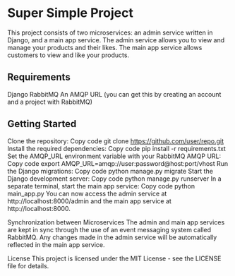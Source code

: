 # Super Simple Project
This project consists of two microservices: an admin service written in Django, and a main app service. The admin service allows you to view and manage your products and their likes. The main app service allows customers to view and like your products.

## Requirements
Django
RabbitMQ
An AMQP URL (you can get this by creating an account and a project with RabbitMQ)

## Getting Started
Clone the repository:
Copy code
git clone https://github.com/user/repo.git
Install the required dependencies:
Copy code
pip install -r requirements.txt
Set the AMQP_URL environment variable with your RabbitMQ AMQP URL:
Copy code
export AMQP_URL=amqp://user:password@host:port/vhost
Run the Django migrations:
Copy code
python manage.py migrate
Start the Django development server:
Copy code
python manage.py runserver
In a separate terminal, start the main app service:
Copy code
python main_app.py
You can now access the admin service at http://localhost:8000/admin and the main app service at http://localhost:8000.

Synchronization between Microservices
The admin and main app services are kept in sync through the use of an event messaging system called RabbitMQ. Any changes made in the admin service will be automatically reflected in the main app service.

License
This project is licensed under the MIT License - see the LICENSE file for details.